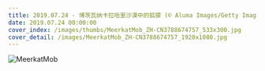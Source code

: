 ```yaml
---
title: 2019.07.24 - 博茨瓦纳卡拉哈里沙漠中的狐獴 (© Aluma Images/Getty Images)
date: 2019.07.24 00:00:00
cover_index: /images/thumbs/MeerkatMob_ZH-CN3788674757_533x300.jpg
cover_detail: /images/MeerkatMob_ZH-CN3788674757_1920x1080.jpg
---
```


![MeerkatMob](/images/MeerkatMob_ZH-CN3788674757_1920x1080.jpg)
